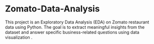 # Zomato-Data-Analysis
This project is an Exploratory Data Analysis (EDA) on Zomato restaurant data using Python. The goal is to extract meaningful insights from the dataset and  answer specific business-related questions using data visualization . 
